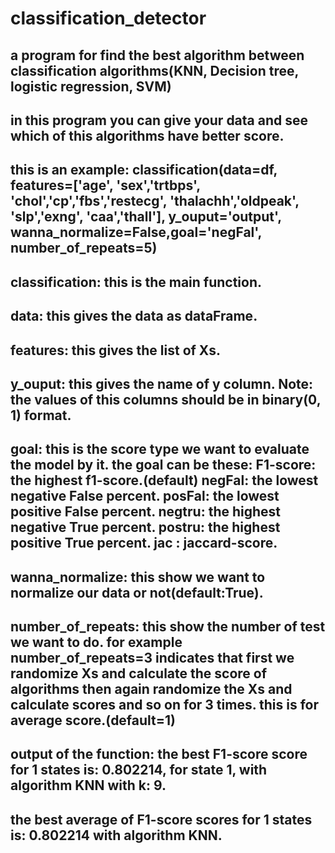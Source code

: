 # classification_detector
a program for find the best algorithm between classification algorithms(KNN, Decision tree, logistic regression, SVM)
------------------------------------------------------------------------------------------
in this program you can give your data and see which of this algorithms have better score.
------------------------------------------------------------------------------------------
this is an example:
classification(data=df, features=['age', 'sex','trtbps', 'chol','cp','fbs','restecg', 'thalachh','oldpeak', 'slp','exng', 'caa','thall'], y_ouput='output', wanna_normalize=False,goal='negFal', number_of_repeats=5)
----------------
classification: this is the main function.
----------------
data: this gives the data as dataFrame.
---------------
features: this gives the list of Xs.
---------------
y_ouput: this gives the name of y column. Note: the values of this columns should be in binary(0, 1) format.
---------------
goal: this is the score type we want to evaluate the model by it. the goal can be these:
F1-score: the highest f1-score.(default)
negFal: the lowest negative False percent.
posFal: the lowest positive False percent.
negtru: the highest negative True percent.
postru: the highest positive True percent.
jac   : jaccard-score.
----------------
wanna_normalize: this show we want to normalize our data or not(default:True).
----------------
number_of_repeats: this show the number of test we want to do. for example number_of_repeats=3 indicates that first we randomize Xs and calculate the score of algorithms then again randomize the Xs and calculate scores and so on for 3 times. this is for average score.(default=1)
-------------------------------------------------------------------------------------------------------
output of the function:
the best F1-score score for 1 states is: 0.802214, for state 1, with algorithm KNN with k: 9.
------------
the best average of F1-score scores for 1 states is: 0.802214 with algorithm KNN.
---------------------------------------------------------------------------------



